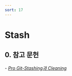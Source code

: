 ```yaml
---
sort: 17
---
```


# Stash

## 0. 참고 문헌

*- [Pro Git-Stashing과 Cleaning](https://git-scm.com/book/ko/v2/Git-%EB%8F%84%EA%B5%AC-Stashing%EA%B3%BC-Cleaning)*